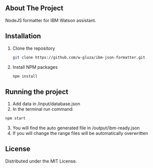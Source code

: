 ## About The Project
NodeJS formatter for IBM Watson assistant. 

## Installation
1. Clone the repository
   ```sh
   git clone https://github.com/w-gluza/ibm-json-formatter.git
   ```
2. Install NPM packages
   ```sh
   npm install
   ```

## Running the project
1. Add data in /input/database.json
2. In the terminal run command:    
```sh
npm start
   ```
3. You will find the auto generated file in /output/ibm-ready.json
4. If you will change the range files will be automatically overwritten 


## License
Distributed under the MIT License.
